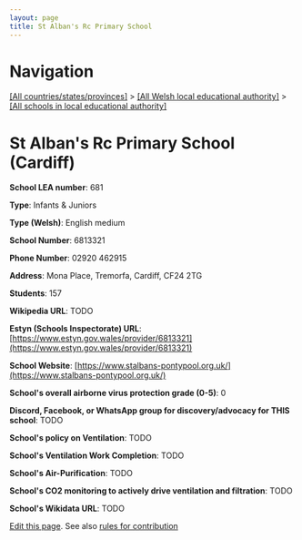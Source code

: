 ```yaml
---
layout: page
title: St Alban's Rc Primary School
---
```

# Navigation

[[All countries/states/provinces]](../../..) > [[All Welsh local educational authority]](../..) > [[All schools in local educational authority]](..)

# St Alban's Rc Primary School (Cardiff)

**School LEA number**: 681

**Type**: Infants & Juniors

**Type (Welsh)**: English medium

**School Number**: 6813321

**Phone Number**: 02920 462915

**Address**: Mona Place, Tremorfa, Cardiff, CF24 2TG

**Students**: 157

**Wikipedia URL**: TODO

**Estyn (Schools Inspectorate) URL**: [https://www.estyn.gov.wales/provider/6813321](https://www.estyn.gov.wales/provider/6813321)

**School Website**: [https://www.stalbans-pontypool.org.uk/](https://www.stalbans-pontypool.org.uk/)

**School's overall airborne virus protection grade (0-5)**: 0

**Discord, Facebook, or WhatsApp group for discovery/advocacy for THIS school**: TODO

**School's policy on Ventilation**: TODO

**School's Ventilation Work Completion**: TODO

**School's Air-Purification**: TODO

**School's CO2 monitoring to actively drive ventilation and filtration**: TODO

**School's Wikidata URL**: TODO




[Edit this page](https://github.com/ventilate-schools/Wales/edit/prif/./Cardiff/St_Alban's_Rc_Primary_School.md). See also [rules for contribution](../../../contribution-rules/)
